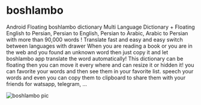 # boshlambo

Android Floating boshlambo dictionary
Multi Language Dictionary + Floating
English to Persian,
Persian to English,
Persian to Arabic,
Arabic to Persian
with more than 90,000 words ! Translate fast and easy
and easy switch between languages with drawer
When you are reading a book or you are in the web and you found an unknown word then just copy it and let boshlambo app translate the word automatically!
This dictionary can be floating then you can move it every where and can resize it or hidden it! 
you can favorite your words and then see them in your favorite list. 
speech your words and even you can copy them to clipboard to share them with your friends for watsapp, telegram, ...



![boshlambo pic](https://s.cafebazaar.ir/1/upload/screenshot/ir.xzn.internetwan.boshlambo7.jpg)


